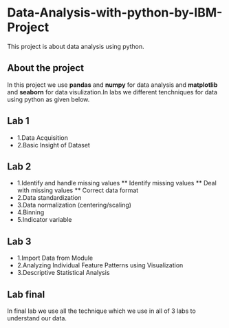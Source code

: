 # Data-Analysis-with-python-by-IBM-Project
This project is about data analysis using python.
## About the project 
In this project we use **pandas** and **numpy** for data analysis and **matplotlib** and **seaborn** for data visulization.In labs we different tenchniques for data using python as given below.
## Lab 1 
* 1.Data Acquisition
* 2.Basic Insight of Dataset
## Lab 2
* 1.Identify and handle missing values
** Identify missing values
** Deal with missing values
** Correct data format
* 2.Data standardization
* 3.Data normalization (centering/scaling)
* 4.Binning
* 5.Indicator variable
## Lab 3
* 1.Import Data from Module
* 2.Analyzing Individual Feature Patterns using Visualization
* 3.Descriptive Statistical Analysis
## Lab final 
In final lab we use all the technique which we use in all of 3 labs to understand our data.
